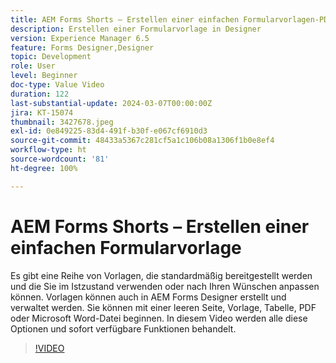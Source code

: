 ```yaml
---
title: AEM Forms Shorts – Erstellen einer einfachen Formularvorlagen-PDF
description: Erstellen einer Formularvorlage in Designer
version: Experience Manager 6.5
feature: Forms Designer,Designer
topic: Development
role: User
level: Beginner
doc-type: Value Video
duration: 122
last-substantial-update: 2024-03-07T00:00:00Z
jira: KT-15074
thumbnail: 3427678.jpeg
exl-id: 0e849225-83d4-491f-b30f-e067cf6910d3
source-git-commit: 48433a5367c281cf5a1c106b08a1306f1b0e8ef4
workflow-type: ht
source-wordcount: '81'
ht-degree: 100%

---
```


# AEM Forms Shorts – Erstellen einer einfachen Formularvorlage

Es gibt eine Reihe von Vorlagen, die standardmäßig bereitgestellt werden und die Sie im Istzustand verwenden oder nach Ihren Wünschen anpassen können. Vorlagen können auch in AEM Forms Designer erstellt und verwaltet werden. Sie können mit einer leeren Seite, Vorlage, Tabelle, PDF oder Microsoft Word-Datei beginnen. In diesem Video werden alle diese Optionen und sofort verfügbare Funktionen behandelt.

>[!VIDEO](https://video.tv.adobe.com/v/3439157/?learn=on&captions=ger)
